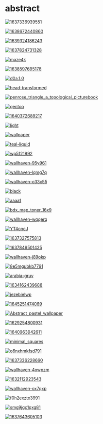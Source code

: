 # abstract

<a href="1637336939551.jpg"><img alt="1637336939551" src="1637336939551.jpg"></a>

<a href="1638672440860.png"><img alt="1638672440860" src="1638672440860.png"></a>

<a href="1639324186243.png"><img alt="1639324186243" src="1639324186243.png"></a>

<a href="1637824731328.png"><img alt="1637824731328" src="1637824731328.png"></a>

<a href="maze4k.png"><img alt="maze4k" src="maze4k.png"></a>

<a href="1638597695178.jpg"><img alt="1638597695178" src="1638597695178.jpg"></a>

<a href="d0a.1.0.png"><img alt="d0a.1.0" src="d0a.1.0.png"></a>

<a href="head-transformed.jpeg"><img alt="head-transformed" src="head-transformed.jpeg"></a>

<a href="penrose_triangle_a_topological_picturebook.jpeg"><img alt="penrose_triangle_a_topological_picturebook" src="penrose_triangle_a_topological_picturebook.jpeg"></a>

<a href="gentoo.png"><img alt="gentoo" src="gentoo.png"></a>

<a href="1640372689217.png"><img alt="1640372689217" src="1640372689217.png"></a>

<a href="light.png"><img alt="light" src="light.png"></a>

<a href="wallpaper.jpg"><img alt="wallpaper" src="wallpaper.jpg"></a>

<a href="teal-liquid.jpg"><img alt="teal-liquid" src="teal-liquid.jpg"></a>

<a href="wp5121892.jpg"><img alt="wp5121892" src="wp5121892.jpg"></a>

<a href="wallhaven-95y961.png"><img alt="wallhaven-95y961" src="wallhaven-95y961.png"></a>

<a href="wallhaven-lqmg7q.jpg"><img alt="wallhaven-lqmg7q" src="wallhaven-lqmg7q.jpg"></a>

<a href="wallhaven-o33x55.png"><img alt="wallhaven-o33x55" src="wallhaven-o33x55.png"></a>

<a href="black.jpeg"><img alt="black" src="black.jpeg"></a>

<a href="aaaa1.jpg"><img alt="aaaa1" src="aaaa1.jpg"></a>

<a href="bdx_map_toner_16x9.jpg"><img alt="bdx_map_toner_16x9" src="bdx_map_toner_16x9.jpg"></a>

<a href="wallhaven-wqqerq.png"><img alt="wallhaven-wqqerq" src="wallhaven-wqqerq.png"></a>

<a href="YT4oncJ.jpg"><img alt="YT4oncJ" src="YT4oncJ.jpg"></a>

<a href="1637327575813.png"><img alt="1637327575813" src="1637327575813.png"></a>

<a href="1637849501425.jpg"><img alt="1637849501425" src="1637849501425.jpg"></a>

<a href="wallhaven-j89okp.png"><img alt="wallhaven-j89okp" src="wallhaven-j89okp.png"></a>

<a href="8e5mgubkb7791.jpg"><img alt="8e5mgubkb7791" src="8e5mgubkb7791.jpg"></a>

<a href="arabia-gruv.png"><img alt="arabia-gruv" src="arabia-gruv.png"></a>

<a href="1634162439688.png"><img alt="1634162439688" src="1634162439688.png"></a>

<a href="jezebielwp.png"><img alt="jezebielwp" src="jezebielwp.png"></a>

<a href="1645251474069.jpg"><img alt="1645251474069" src="1645251474069.jpg"></a>

<a href="Abstract_pastel_wallpaper.png"><img alt="Abstract_pastel_wallpaper" src="Abstract_pastel_wallpaper.png"></a>

<a href="1629254800931.png"><img alt="1629254800931" src="1629254800931.png"></a>

<a href="1640963942611.png"><img alt="1640963942611" src="1640963942611.png"></a>

<a href="minimal_squares.png"><img alt="minimal_squares" src="minimal_squares.png"></a>

<a href="o6nxhmkfsd791.png"><img alt="o6nxhmkfsd791" src="o6nxhmkfsd791.png"></a>

<a href="1637336228660.png"><img alt="1637336228660" src="1637336228660.png"></a>

<a href="wallhaven-4owpzm.jpg"><img alt="wallhaven-4owpzm" src="wallhaven-4owpzm.jpg"></a>

<a href="1632112923543.jpg"><img alt="1632112923543" src="1632112923543.jpg"></a>

<a href="wallhaven-ox7qxp.jpg"><img alt="wallhaven-ox7qxp" src="wallhaven-ox7qxp.jpg"></a>

<a href="f0h2exztx3991.jpg"><img alt="f0h2exztx3991" src="f0h2exztx3991.jpg"></a>

<a href="smg9jgc1qxg81.jpg"><img alt="smg9jgc1qxg81" src="smg9jgc1qxg81.jpg"></a>

<a href="1637643605103.jpg"><img alt="1637643605103" src="1637643605103.jpg"></a>

